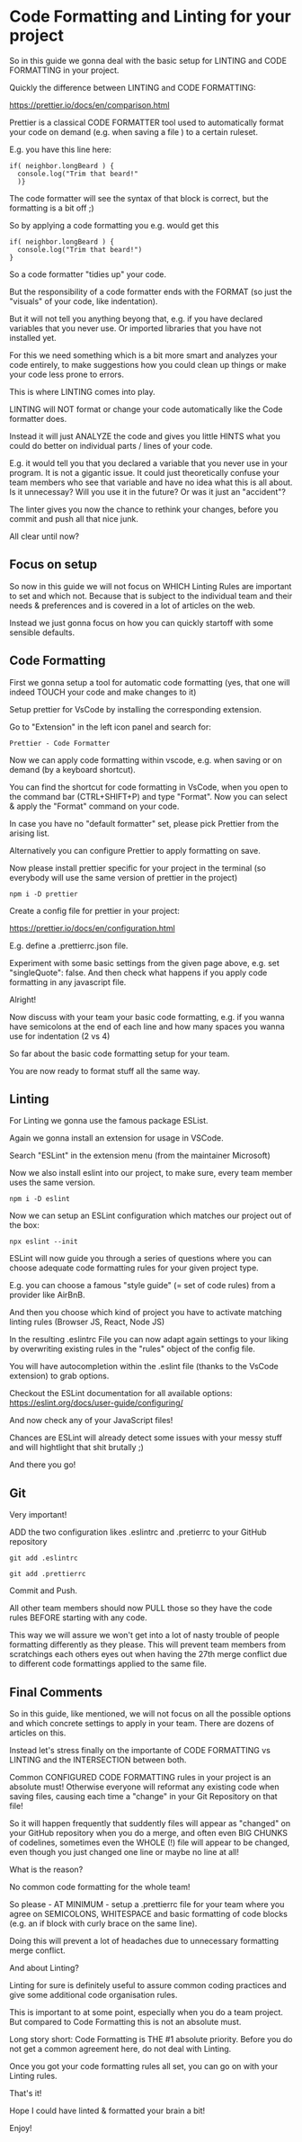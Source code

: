 # Code Formatting and Linting for your project

So in this guide we gonna deal with the basic setup for LINTING and CODE FORMATTING in your project.

Quickly the difference between LINTING and CODE FORMATTING:

https://prettier.io/docs/en/comparison.html

Prettier is a classical CODE FORMATTER tool used to automatically format your code on demand (e.g. when saving a file ) to a certain ruleset.

E.g. you have this line here:

```
if( neighbor.longBeard ) {
  console.log("Trim that beard!"
  )}
```

The code formatter will see the syntax of that block is correct, but the formatting is a bit off ;)

So by applying a code formatting you e.g. would get this

```
if( neighbor.longBeard ) {
  console.log("Trim that beard!")
}
```

So a code formatter "tidies up" your code.

But the responsibility of a code formatter ends with the FORMAT (so just the "visuals" of your code, like indentation).

But it will not tell you anything beyong that, e.g. if you have declared variables that you never use. Or imported libraries that you have not installed yet.

For this we need something which is a bit more smart and analyzes your code entirely, to make suggestions how you could clean up things or make your code less prone to errors.

This is where LINTING comes into play.

LINTING will NOT format or change your code automatically like the Code formatter does.

Instead it will just ANALYZE the code and gives you little HINTS what you could do better on individual parts / lines of your code.

E.g. it would tell you that you declared a variable that you never use in your program. It is not a gigantic issue. It could just theoretically confuse your team members who see that variable and have no idea what this is all about. Is it unnecessay? Will you use it in the future? Or was it just an "accident"?

The linter gives you now the chance to rethink your changes, before you commit and push all that nice junk.

All clear until now?

## Focus on setup

So now in this guide we will not focus on WHICH Linting Rules are important to set and which not. Because that is subject to the individual team and their needs & preferences and is covered in a lot of articles on the web.

Instead we just gonna focus on how you can quickly startoff with some sensible defaults.

## Code Formatting

First we gonna setup a tool for automatic code formatting (yes, that one will indeed TOUCH your code and make changes to it)

Setup prettier for VsCode by installing the corresponding extension.

Go to "Extension" in the left icon panel and search for:

`Prettier - Code Formatter`

Now we can apply code formatting within vscode, e.g. when saving or on demand (by a keyboard shortcut).

You can find the shortcut for code formatting in VsCode, when you open to the command bar (CTRL+SHIFT+P) and type "Format". Now you can select & apply the "Format" command on your code.

In case you have no "default formatter" set, please pick Prettier from the arising list.

Alternatively you can configure Prettier to apply formatting on save.

Now please install prettier specific for your project in the terminal (so everybody will use the same version of prettier in the project)

`npm i -D prettier`

Create a config file for prettier in your project:

https://prettier.io/docs/en/configuration.html

E.g. define a .prettierrc.json file.

Experiment with some basic settings from the given page above, e.g. set "singleQuote": false. And then check what happens if you apply code formatting in any javascript file.

Alright!

Now discuss with your team your basic code formatting, e.g. if you wanna have semicolons at the end of each line and how many spaces you wanna use for indentation (2 vs 4)

So far about the basic code formatting setup for your team.

You are now ready to format stuff all the same way.

## Linting

For Linting we gonna use the famous package ESList.

Again we gonna install an extension for usage in VSCode.

Search "ESLint" in the extension menu (from the maintainer Microsoft)

Now we also install eslint into our project, to make sure, every team member uses the same version.

`npm i -D eslint`

Now we can setup an ESLint configuration which matches our project out of the box:

`npx eslint --init`

ESLint will now guide you through a series of questions where you can choose adequate code formatting rules for your given project type.

E.g. you can choose a famous "style guide" (= set of code rules) from a provider like AirBnB.

And then you choose which kind of project you have to activate matching linting rules (Browser JS, React, Node JS)

In the resulting .eslintrc File you can now adapt again settings to your liking by overwriting existing rules in the "rules" object of the config file.

You will have autocompletion within the .eslint file (thanks to the VsCode extension) to grab options.

Checkout the ESLint documentation for all available options:
https://eslint.org/docs/user-guide/configuring/

And now check any of your JavaScript files! 

Chances are ESLint will already detect some issues with your messy stuff and will hightlight that shit brutally ;)

And there you go!

## Git

Very important!

ADD the two configuration likes .eslintrc and .pretierrc to your GitHub repository

`git add .eslintrc`

`git add .prettierrc`

Commit and Push.

All other team members should now PULL those so they have the code rules BEFORE starting with any code. 

This way we will assure we won't get into a lot of nasty trouble of people formatting differently as they please. This will prevent team members from scratchings each others eyes out when having the 27th merge conflict due to different code formattings applied to the same file.

## Final Comments

So in this guide, like mentioned, we will not focus on all the possible options and which concrete settings to apply in your team. There are dozens of articles on this.

Instead let's stress finally on the importante of CODE FORMATTING vs LINTING and the INTERSECTION between both.

Common CONFIGURED CODE FORMATTING rules in your project is an absolute must! Otherwise everyone will reformat any existing code when saving files, causing each time a "change" in your Git Repository on that file!

So it will happen frequently that suddently files will appear as "changed" on your GitHub repository when you do a merge, and often even BIG CHUNKS of codelines, sometimes even the WHOLE (!) file will appear to be changed, even though you just changed one line or maybe no line at all!

What is the reason?

No common code formatting for the whole team!

So please - AT MINIMUM - setup a .prettierrc file for your team where you agree on SEMICOLONS, WHITESPACE and basic formatting of code blocks (e.g. an if block with curly brace on the same line).

Doing this will prevent a lot of headaches due to unnecessary formatting merge conflict.

And about Linting?

Linting for sure is definitely useful to assure common coding practices and give some additional code organisation rules.

This is important to at some point, especially when you do a team project. But compared to Code Formatting this is not an absolute must.

Long story short: Code Formatting is THE #1 absolute priority. Before you do not get a common agreement here, do not deal with Linting.

Once you got your code formatting rules all set, you can go on with your Linting rules.

That's it!

Hope I could have linted & formatted your brain a bit!

Enjoy!

